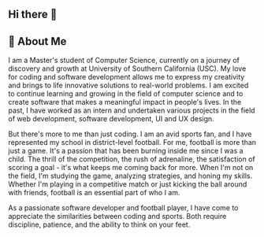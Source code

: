 ## Hi there 👋

<!--
**sharanmurli/sharanmurli** is a ✨ _special_ ✨ repository because its `README.md` (this file) appears on your GitHub profile.

Here are some ideas to get you started:

- 🔭 I’m currently working on ...
- 🌱 I’m currently learning ...
- 👯 I’m looking to collaborate on ...
- 🤔 I’m looking for help with ...
- 💬 Ask me about ...
- 📫 How to reach me: ...
- 😄 Pronouns: ...
- ⚡ Fun fact: ...
-->
## 🚀 About Me

I am a Master's student of Computer Science, currently on a journey of discovery and growth at University of Southern California (USC). My love for coding and software development allows me to express my creativity and brings to life innovative solutions to real-world problems. I am excited to continue learning and growing in the field of computer science and to create software that makes a meaningful impact in people's lives. In the past, I have worked as an intern and undertaken various projects in the field of web development, software development, UI and UX design. 

But there's more to me than just coding. I am an avid sports fan, and I have represented my school in district-level football. For me, football is more than just a game. It's a passion that has been burning inside me since I was a child. The thrill of the competition, the rush of adrenaline, the satisfaction of scoring a goal - it's what keeps me coming back for more. When I'm not on the field, I'm studying the game, analyzing strategies, and honing my skills. Whether I'm playing in a competitive match or just kicking the ball around with friends, football is an essential part of who I am. 

As a passionate software developer and football player, I have come to appreciate the similarities between coding and sports. Both require discipline, patience, and the ability to think on your feet.
